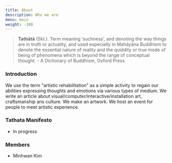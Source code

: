 ```yaml
---
title: About
description: Who we are
menu: main
weight: -100
---
```


> **Tathātā** (Skt.). Term meaning ‘suchness’, and denoting the way things are in truth or actuality, and used especially in Mahāyāna Buddhism to denote the essential nature of reality and the quiddity or true mode of being of phenomena which is beyond the range of conceptual thought. - A Dictionary of Buddhism, Oxford Press

### Introduction

We use the term "artistic rehabilitation" as a simple activity to regain our abilities expressing thoughts and emotions via various types of medium. We write an article about visual/computer/interactive/installation art, craftsmanship ans culture. We make an artwork. We host an event for people to meet artistic experience.

### Tathata Manifesto
- In progress

### Members
- Minhwan Kim
